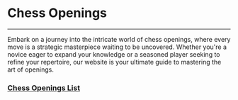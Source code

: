 # Chess Openings

---

Embark on a journey into the intricate world of chess openings, where every move is a strategic masterpiece waiting to 
be uncovered. Whether you're a novice eager to expand your knowledge or a seasoned player seeking to refine your 
repertoire, our website is your ultimate guide to mastering the art of openings.

### [Chess Openings List](opening_list.md)